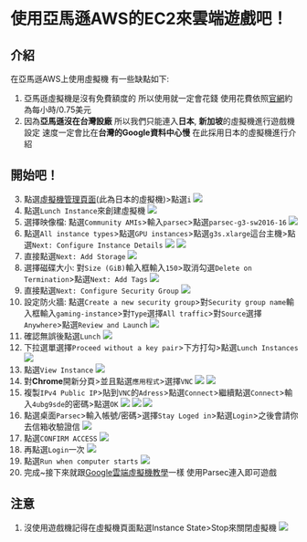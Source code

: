 # 使用亞馬遜AWS的EC2來雲端遊戲吧！

## 介紹

在亞馬遜AWS上使用虛擬機 有一些缺點如下:
1. 亞馬遜虛擬機是沒有免費額度的 所以使用就一定會花錢 使用花費依照[官網](https://aws.amazon.com/ec2/pricing/on-demand/)約為每小時/0.75美元
2. 因為**亞馬遜沒在台灣設廠** 所以我們只能連入**日本**, **新加坡**的虛擬機進行遊戲機設定 速度一定會比在**台灣的Google資料中心慢** 在此採用日本的虛擬機進行介紹

## 開始吧！

3. 點選[虛擬機管理頁面](https://ap-northeast-1.console.aws.amazon.com/ec2/v2/home)(此為日本的虛擬機)>點選`i`
![](https://i.imgur.com/VY08Um0.png)
2. 點選`Lunch Instance`來創建虛擬機
![](https://i.imgur.com/XnDA9SO.png)
3. 選擇映像檔: 點選`Community AMIs`>輸入`parsec`>點選`parsec-g3-sw2016-16`
![](https://i.imgur.com/EMZQrZW.png)
4. 點選`All instance types`>點選`GPU instances`>點選`g3s.xlarge`這台主機>點選`Next: Configure Instance Details`
![](https://i.imgur.com/14BZlII.png)
![](https://i.imgur.com/bMkgRp7.png)
6. 直接點選`Next: Add Storage`
![](https://i.imgur.com/sZZXqQB.png)
7. 選擇磁碟大小: 對`Size (GiB)`輸入框輸入`150`>取消勾選`Delete on Termination`>點選`Next: Add Tags`
![](https://i.imgur.com/9VQYpHg.png)
8. 直接點選`Next: Configure Security Group`
![](https://i.imgur.com/NrPEjxm.png)
9. 設定防火牆: 點選`Create a new security group`>對`Security group name`輸入框輸入`gaming-instance`>對`Type`選擇`All traffic`>對`Source`選擇`Anywhere`>點選`Review and Launch`
![](https://i.imgur.com/q8qdWJI.png)
10. 確認無誤後點選`Lunch`
![](https://i.imgur.com/ZEPiklm.png)
11. 下拉選單選擇`Proceed without a key pair`>下方打勾>點選`Lunch Instances`
![](https://i.imgur.com/JI7AHFk.png)
12. 點選`View Instance`
![](https://i.imgur.com/QOeuaAX.png)
13. 對**Chrome**開新分頁>並且點選`應用程式`>選擇`VNC`
![](https://i.imgur.com/r5pdLyo.png)
![](https://i.imgur.com/DvCiWjb.png)
14. 複製`IPv4 Public IP`>貼到`VNC`的`Adress`>點選`Connect`>繼續點選`Connect`>輸入`4ubg9sde`的密碼>點選`OK`
![](https://i.imgur.com/p4KLuDF.png)
![](https://i.imgur.com/yctXFRI.png)
![](https://i.imgur.com/2whiRAG.png)
15. 點選桌面`Parsec`>輸入帳號/密碼>選擇`Stay Loged in`>點選`Login`>之後會請你去信箱收驗證信
![](https://i.imgur.com/09aH7FL.png)
16. 點選`CONFIRM ACCESS`
![](https://i.imgur.com/CluV2pw.png)
17. 再點選`Login`一次
![](https://i.imgur.com/Oh43Ysw.png)
18. 點選`Run when computer starts`
![](https://i.imgur.com/gpn0l3Y.png)
19. 完成~接下來就跟[Google雲端虛擬機教學](https://github.com/superj80820/cloud-gaming/blob/master/tutorial/vmSet.md#%E4%BE%86%E7%8E%A9%E5%90%A7)一樣 使用Parsec連入即可遊戲

## 注意

1. 沒使用遊戲機記得在虛擬機頁面點選Instance State>Stop來關閉虛擬機
![](https://i.imgur.com/CTtbEFf.png)
